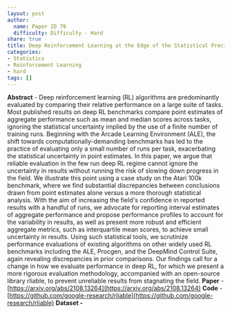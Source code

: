 ```yaml
---
layout: post
author:
  name: Paper ID 79
  difficulty: Difficulty - Hard
share: true
title: Deep Reinforcement Learning at the Edge of the Statistical Precipice
categories:
- Statistics
- Reinforcement Learning
- hard
tags: []
---
```

**Abstract** - Deep reinforcement learning (RL) algorithms are predominantly evaluated by comparing their relative performance on a large suite of tasks. Most published results on deep RL benchmarks compare point estimates of aggregate performance such as mean and median scores across tasks, ignoring the statistical uncertainty implied by the use of a finite number of training runs. Beginning with the Arcade Learning Environment (ALE), the shift towards computationally-demanding benchmarks has led to the practice of evaluating only a small number of runs per task, exacerbating the statistical uncertainty in point estimates. In this paper, we argue that reliable evaluation in the few run deep RL regime cannot ignore the uncertainty in results without running the risk of slowing down progress in the field. We illustrate this point using a case study on the Atari 100k benchmark, where we find substantial discrepancies between conclusions drawn from point estimates alone versus a more thorough statistical analysis. With the aim of increasing the field's confidence in reported results with a handful of runs, we advocate for reporting interval estimates of aggregate performance and propose performance profiles to account for the variability in results, as well as present more robust and efficient aggregate metrics, such as interquartile mean scores, to achieve small uncertainty in results. Using such statistical tools, we scrutinize performance evaluations of existing algorithms on other widely used RL benchmarks including the ALE, Procgen, and the DeepMind Control Suite, again revealing discrepancies in prior comparisons. Our findings call for a change in how we evaluate performance in deep RL, for which we present a more rigorous evaluation methodology, accompanied with an open-source library rliable, to prevent unreliable results from stagnating the field.
**Paper** - [https://arxiv.org/abs/2108.13264](https://arxiv.org/abs/2108.13264)
**Code** - [https://github.com/google-research/rliable](https://github.com/google-research/rliable)
**Dataset -** []()
    